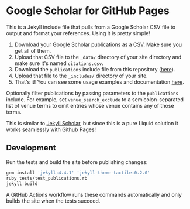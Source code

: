 # Google Scholar for GitHub Pages
This is a Jekyll include file that pulls from a Google Scholar CSV file to output and format your references. Using it is pretty simple!

1. Download your Google Scholar publications as a CSV. Make sure you get all of them.
2. Upload that CSV file to the `_data/` directory of your site directory and make sure it's named `citations.csv`.
3. Download the `publications` include file from this repository ([here](https://github.com/cmccomb/google-scholar-for-github-pages/blob/main/_includes/publications)).
4. Upload that file to the `_includes/` directory of your site.
5. That's it! You can see some usage examples and documentation [here](https://cmccomb.com/google-scholar-for-github-pages/).

Optionally filter publications by passing parameters to the `publications` include. For example, set `venue_search_exclude` to a semicolon-separated list of venue terms to omit entries whose venue contains any of those terms.

This is similar to [Jekyll Scholar](https://github.com/inukshuk/jekyll-scholar), but since this is a pure Liquid solution it works seamlessly with Github Pages!

## Development

Run the tests and build the site before publishing changes:

```bash
gem install 'jekyll:4.4.1' 'jekyll-theme-tactile:0.2.0'
ruby tests/test_publications.rb
jekyll build
```

A GitHub Actions workflow runs these commands automatically and only builds the site when the tests succeed.
